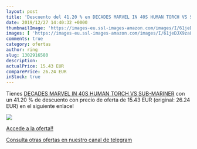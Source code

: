 ```yaml
---
layout: post
title: 'Descuento del 41.20 % en DECADES MARVEL IN 40S HUMAN TORCH VS SUB'
date: 2019/12/27 14:40:32 +0000
thumbnailImage: 'https://images-eu.ssl-images-amazon.com/images/I/61jeDJX9zaL._SL200_.jpg'
images: [ 'https://images-eu.ssl-images-amazon.com/images/I/61jeDJX9zaL._SL200_.jpg' ]
comments: true
category: ofertas
author: ring
slug: 1302916580
description:
actualPrice: 15.43 EUR
comparePrice: 26.24 EUR
inStock: true
---
```


Tienes [DECADES MARVEL IN 40S HUMAN TORCH VS SUB-MARINER](https://www.amazon.com/dp/1302916580/?tag=redken08-20) con un 41.20 % de descuento con precio de oferta de 15.43 EUR (original: 26.24 EUR) en el siguiente enlace!

[![](https://images-eu.ssl-images-amazon.com/images/I/61jeDJX9zaL._SL200_.jpg)](https://www.amazon.com/dp/1302916580/?tag=redken08-20)

[Accede a la oferta!!](https://www.amazon.com/dp/1302916580/?tag=redken08-20)

[Consulta otras ofertas en nuestro canal de telegram](https://t.me/s/ofertas25)

